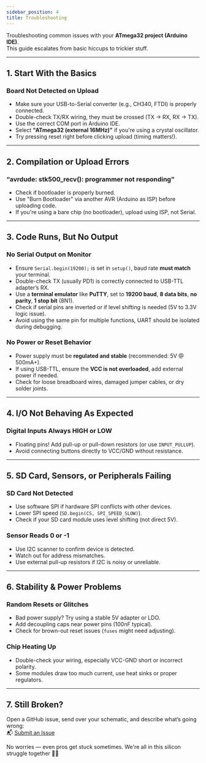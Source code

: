 ```yaml
---
sidebar_position: 4
title: Troubleshooting
---
```


Troubleshooting common issues with your **ATmega32 project (Arduino IDE)**.  
This guide escalates from basic hiccups to trickier stuff.

---

## 1. Start With the Basics

### Board Not Detected on Upload  
* Make sure your USB-to-Serial converter (e.g., CH340, FTDI) is properly connected.
* Double-check TX/RX wiring, they must be crossed (TX → RX, RX → TX).
* Use the correct COM port in Arduino IDE.
* Select **"ATmega32 (external 16MHz)"** if you're using a crystal oscillator.
* Try pressing reset right before clicking upload (timing matters!).

---

## 2. Compilation or Upload Errors

### “avrdude: stk500_recv(): programmer not responding”
* Check if bootloader is properly burned.
* Use "Burn Bootloader" via another AVR (Arduino as ISP) before uploading code.
* If you're using a bare chip (no bootloader), upload using ISP, not Serial.

---

## 3. Code Runs, But No Output

### No Serial Output on Monitor
* Ensure `Serial.begin(19200);` is set in `setup()`, baud rate **must match** your terminal.
* Double-check TX (usually PD1) is correctly connected to USB-TTL adapter’s RX.
* Use a **terminal emulator** like **PuTTY**, set to **19200 baud**, **8 data bits**, **no parity**, **1 stop bit** (8N1).
* Check if serial pins are inverted or if level shifting is needed (5V to 3.3V logic issue).
* Avoid using the same pin for multiple functions, UART should be isolated during debugging.

### No Power or Reset Behavior
* Power supply must be **regulated and stable** (recommended: 5V @ 500mA+).
* If using USB-TTL, ensure the **VCC is not overloaded**, add external power if needed.
* Check for loose breadboard wires, damaged jumper cables, or dry solder joints.

---

## 4. I/O Not Behaving As Expected

### Digital Inputs Always HIGH or LOW
* Floating pins! Add pull-up or pull-down resistors (or use `INPUT_PULLUP`).
* Avoid connecting buttons directly to VCC/GND without resistance.

---

## 5. SD Card, Sensors, or Peripherals Failing

### SD Card Not Detected
* Use software SPI if hardware SPI conflicts with other devices.
* Lower SPI speed (`SD.begin(CS, SPI_SPEED_SLOW)`).
* Check if your SD card module uses level shifting (not direct 5V).

### Sensor Reads 0 or -1
* Use I2C scanner to confirm device is detected.
* Watch out for address mismatches.
* Use external pull-up resistors if I2C is noisy or unreliable.

---

## 6. Stability & Power Problems

### Random Resets or Glitches
* Bad power supply? Try using a stable 5V adapter or LDO.
* Add decoupling caps near power pins (100nF typical).
* Check for brown-out reset issues (`fuses` might need adjusting).

### Chip Heating Up
* Double-check your wiring, especially VCC-GND short or incorrect polarity.
* Some modules draw too much current, use heat sinks or proper regulators.

---

## 7. Still Broken? 

Open a GitHub issue, send over your schematic, and describe what’s going wrong:  
📬 [Submit an Issue](https://github.com/javierrayhan/elena_cli-os/issues)

No worries — even pros get stuck sometimes. We're all in this silicon struggle together 💪🧠
